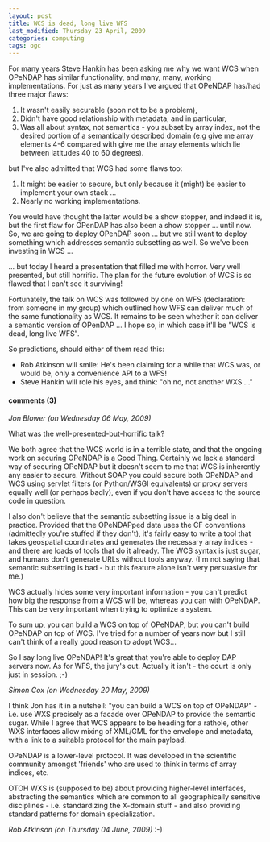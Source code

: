 ```yaml
---
layout: post
title: WCS is dead, long live WFS
last_modified: Thursday 23 April, 2009
categories: computing
tags: ogc
---
```


For many years Steve Hankin has been asking me why we want WCS when OPeNDAP
has similar functionality, and many, many, working implementations. For just
as many years I've argued that OPeNDAP has/had three major flaws:1. It wasn't easily securable (soon not to be a problem),1. Didn't have good relationship with metadata, and in particular,1. Was all about syntax, not semantics - you subset by array index, not
the desired portion of a semantically described domain (e.g
give me array elements 4-6 compared with give me the array elements
which lie between latitudes 40 to 60 degrees).

but I've also admitted that WCS had some flaws too:1. It might be easier to secure, but only because it (might) be easier to
implement your own stack ...1. Nearly no working implementations.

You would have thought the latter would be a show stopper, and indeed it is, but
the first flaw for OPenDAP has also been a show stopper ... until now. So, we
are going to deploy OPenDAP soon ... but we still want to deploy something
which addresses semantic subsetting as well. So we've been investing in
WCS ...

... but today I heard a presentation that filled me with horror. Very
well presented, but still horrific. The plan for the future evolution
of WCS is so flawed that I can't see it surviving!

Fortunately, the talk on WCS was followed by one on WFS (declaration: from
someone in my group) which outlined how WFS can deliver much of the same
functionality as WCS. It remains to be seen whether it can deliver a
semantic version of OPenDAP ... I hope so, in which case it'll be
"WCS is dead, long live WFS".

So predictions, should either of them read this:
* Rob Atkinson will smile: He's been claiming for a while that WCS was, or would be, only a
convenience API to a WFS!
* Steve Hankin will role his eyes, and think: "oh no, not another WXS ..."

#### comments (3)

*Jon Blower (on Wednesday 06 May, 2009)*

What was the well-presented-but-horrific talk?

We both agree that the WCS world is in a terrible state, and that the ongoing work on securing OPeNDAP is a Good Thing. Certainly we lack a standard way of securing OPeNDAP but it doesn't seem to me that WCS is inherently any easier to secure.  Without SOAP you could secure both OPeNDAP and WCS using servlet filters (or Python/WSGI equivalents) or proxy servers equally well (or perhaps badly), even if you don't have access to the source code in question.

I also don't believe that the semantic subsetting issue is a big deal in practice.  Provided that the OPeNDAPped data uses the CF conventions (admittedly you're stuffed if they don't), it's fairly easy to write a tool that takes geospatial coordinates and generates the necessary array indices - and there are loads of tools that do it already. The WCS syntax is just sugar, and humans don't generate URLs without tools anyway.  (I'm not saying that semantic subsetting is bad - but this feature alone isn't very persuasive for me.)

WCS actually hides some very important information - you can't predict how big the response from a WCS will be, whereas you can with OPeNDAP.  This can be very important when trying to optimize a system.

To sum up, you can build a WCS on top of OPeNDAP, but you can't build OPeNDAP on top of WCS.  I've tried for a number of years now but I still can't think of a really good reason to adopt WCS...

So I say long live OPeNDAP!  It's great that you're able to deploy DAP servers now.  As for WFS, the jury's out.  Actually it isn't - the court is only just in session. ;-)

*Simon Cox (on Wednesday 20 May, 2009)*

I think Jon has it in a nutshell: "you can build a WCS on top of OPeNDAP" - i.e. use WXS precisely as a facade over OPeNDAP to provide the semantic sugar. While I agree that WCS appears to be heading for a rathole, other WXS interfaces allow mixing of XML/GML for the envelope and metadata, with a link to a suitable protocol for the main payload.

OPeNDAP is a lower-level protocol. It was developed in the scientific community amongst 'friends' who are used to think in terms of array indices, etc.

OTOH WXS is (supposed to be) about providing higher-level interfaces, abstracting the semantics which are common to all geographically sensitive disciplines - i.e. standardizing the X-domain stuff - and also providing standard patterns for domain specialization.

*Rob Atkinson (on Thursday 04 June, 2009)*
:-)
